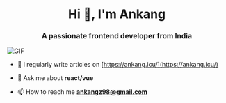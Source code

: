 <!--
**2671467850/2671467850** is a ✨ _special_ ✨ repository because its `README.md` (this file) appears on your GitHub profile.

Here are some ideas to get you started:

- 🔭 I’m currently working on ...
- 🌱 I’m currently learning ...
- 👯 I’m looking to collaborate on ...
- 🤔 I’m looking for help with ...
- 💬 Ask me about ...
- 📫 How to reach me: ...
- 😄 Pronouns: ...
- ⚡ Fun fact: ...
-->
<h1 align="center">Hi 👋, I'm Ankang</h1>
<h3 align="center">A passionate frontend developer from India</h3>

<img alt="GIF" src="https://raw.githubusercontent.com/JoeyBling/JoeyBling/master/pic/pusheencode.gif" />

- 📝 I regularly write articles on [https://ankang.icu/](https://ankang.icu/)

- 💬 Ask me about **react/vue**

- 📫 How to reach me **ankangz98@gmail.com**
